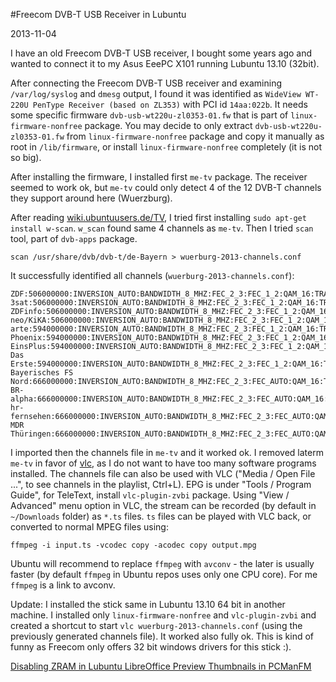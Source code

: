 #Freecom DVB-T USB Receiver in Lubuntu

2013-11-04

<!--- tags: linux -->

I have an old Freecom DVB-T USB receiver, I bought some years ago and wanted to connect it to my Asus EeePC X101 running Lubuntu 13.10 (32bit).

After connecting the Freecom DVB-T USB receiver and examining `/var/log/syslog` and `dmesg` output, I found it was identified as `WideView WT-220U PenType Receiver (based on ZL353)` with PCI id `14aa:022b`. It needs some specific firmware `dvb-usb-wt220u-zl0353-01.fw` that is part of `linux-firmware-nonfree` package. You may decide to only extract `dvb-usb-wt220u-zl0353-01.fw` from `linux-firmware-nonfree` package and copy it manually as root in `/lib/firmware`, or install `linux-firmware-nonfree` completely (it is not so big).

After installing the firmware, I installed first `me-tv` package. The receiver seemed to work ok, but `me-tv` could only detect 4 of the 12 DVB-T channels they support around here (Wuerzburg).

After reading [wiki.ubuntuusers.de/TV](http://wiki.ubuntuusers.de/TV), I tried first installing `sudo apt-get install w-scan`. `w_scan` found same 4 channels as `me-tv`. Then I tried `scan` tool, part of `dvb-apps` package.
```
scan /usr/share/dvb/dvb-t/de-Bayern > wuerburg-2013-channels.conf
```
It successfully identified all channels (`wuerburg-2013-channels.conf`):

```
ZDF:506000000:INVERSION_AUTO:BANDWIDTH_8_MHZ:FEC_2_3:FEC_1_2:QAM_16:TRANSMISSION_MODE_8K:GUARD_INTERVAL_1_4:HIERARCHY_NONE:545:546:514
3sat:506000000:INVERSION_AUTO:BANDWIDTH_8_MHZ:FEC_2_3:FEC_1_2:QAM_16:TRANSMISSION_MODE_8K:GUARD_INTERVAL_1_4:HIERARCHY_NONE:561:562:515
ZDFinfo:506000000:INVERSION_AUTO:BANDWIDTH_8_MHZ:FEC_2_3:FEC_1_2:QAM_16:TRANSMISSION_MODE_8K:GUARD_INTERVAL_1_4:HIERARCHY_NONE:577:578:516
neo/KiKA:506000000:INVERSION_AUTO:BANDWIDTH_8_MHZ:FEC_2_3:FEC_1_2:QAM_16:TRANSMISSION_MODE_8K:GUARD_INTERVAL_1_4:HIERARCHY_NONE:593:594:517
arte:594000000:INVERSION_AUTO:BANDWIDTH_8_MHZ:FEC_2_3:FEC_1_2:QAM_16:TRANSMISSION_MODE_8K:GUARD_INTERVAL_1_4:HIERARCHY_NONE:33:34:2
Phoenix:594000000:INVERSION_AUTO:BANDWIDTH_8_MHZ:FEC_2_3:FEC_1_2:QAM_16:TRANSMISSION_MODE_8K:GUARD_INTERVAL_1_4:HIERARCHY_NONE:49:50:3
EinsPlus:594000000:INVERSION_AUTO:BANDWIDTH_8_MHZ:FEC_2_3:FEC_1_2:QAM_16:TRANSMISSION_MODE_8K:GUARD_INTERVAL_1_4:HIERARCHY_NONE:97:98:6
Das Erste:594000000:INVERSION_AUTO:BANDWIDTH_8_MHZ:FEC_2_3:FEC_1_2:QAM_16:TRANSMISSION_MODE_8K:GUARD_INTERVAL_1_4:HIERARCHY_NONE:513:514:32
Bayerisches FS Nord:666000000:INVERSION_AUTO:BANDWIDTH_8_MHZ:FEC_2_3:FEC_AUTO:QAM_16:TRANSMISSION_MODE_8K:GUARD_INTERVAL_1_4:HIERARCHY_NONE:529:530:33
BR-alpha:666000000:INVERSION_AUTO:BANDWIDTH_8_MHZ:FEC_2_3:FEC_AUTO:QAM_16:TRANSMISSION_MODE_8K:GUARD_INTERVAL_1_4:HIERARCHY_NONE:561:562:35
hr-fernsehen:666000000:INVERSION_AUTO:BANDWIDTH_8_MHZ:FEC_2_3:FEC_AUTO:QAM_16:TRANSMISSION_MODE_8K:GUARD_INTERVAL_1_4:HIERARCHY_NONE:1041:1042:65
MDR Thüringen:666000000:INVERSION_AUTO:BANDWIDTH_8_MHZ:FEC_2_3:FEC_AUTO:QAM_16:TRANSMISSION_MODE_8K:GUARD_INTERVAL_1_4:HIERARCHY_NONE:1585:1586:99
```

I imported then the channels file in `me-tv` and it worked ok. I removed laterm `me-tv` in favor of  [vlc](http://wiki.ubuntuusers.de/VLC), as I do not want to have too many software programs installed. The channels file can also be used with VLC ("Media / Open File ...", to see channels in the playlist, Ctrl+L). EPG is under "Tools / Program Guide", for TeleText, install `vlc-plugin-zvbi` package. Using "View / Advanced" menu option in VLC, the stream can be recorded (by default in `~/Downloads` folder) as `*.ts` files. `ts` files can be played with VLC back, or converted to normal MPEG files using:

```
ffmpeg -i input.ts -vcodec copy -acodec copy output.mpg
```

Ubuntu will recommend to replace `ffmpeg` with `avconv` - the later is usually faster (by default `ffmpeg` in Ubuntu repos uses only one CPU core). For me `ffmpeg` is a link to avconv.

Update: I installed the stick same in Lubuntu 13.10 64 bit in another machine. I installed only `linux-firmware-nonfree` and `vlc-plugin-zvbi` and created a shortcut to start `vlc wuerburg-2013-channels.conf` (using the previously generated channels file). It worked also fully ok. This is kind of funny as Freecom only offers 32 bit windows drivers for this stick :).


<ins class='nfooter'><a rel='prev' id='fprev' href='#blog/2013/2013-11-06-Disabling-ZRAM-in-Lubuntu.md'>Disabling ZRAM in Lubuntu</a> <a rel='next' id='fnext' href='#blog/2013/2013-11-02-LibreOffice-Preview-Thumbnails-in-PCManFM.md'>LibreOffice Preview Thumbnails in PCManFM</a></ins>
